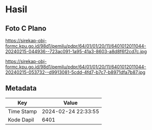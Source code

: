 # Hasil

## Foto C Plano

https://sirekap-obj-formc.kpu.go.id/98d1/pemilu/pdpr/64/01/01/20/11/6401012011044-20240215-044936--723ac091-1a95-41a3-8603-a8d8f6f2cd7c.jpg

https://sirekap-obj-formc.kpu.go.id/98d1/pemilu/pdpr/64/01/01/20/11/6401012011044-20240215-053732--d9913081-5cdd-4fd7-b7c7-b8971dfa7b87.jpg


## Metadata

| Key        | Value               |
| ---------- | ------------------- |
| Time Stamp | 2024-02-24 22:33:55 |
| Kode Dapil | 6401                |



